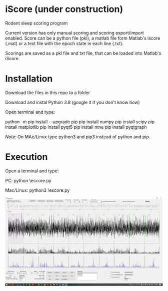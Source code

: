 # iScore (under construction)
Rodent sleep scoring program

Current version has only manual scoring and scoring export/import enabled.
Score can be a python file (pkl), a matlab file form Matlab's iscore (.mat) or a text file with the epoch state in each line (.txt).

Scorings are saved as a pkl file and txt file, that can be loaded into Matlab's iScore.

# Installation
Download the files in this repo to a folder

Download and instal Python 3.8 (google it if you don't know how)

Open terminal and type:

python -m pip install --upgrade pip
pip install numpy
pip install scipy
pip install matplotlib
pip install pyqt5
pip install mne
pip install pyqtgraph

*Note:* On MAc/Linux type python3 and pip3 instead of python and pip.

# Execution

Open a terminal and type:

PC: python <repo path>\escore.py
  
Mac/Linux: python3 <repo path>/escore.py

![GUI](screenshotjpg.jpg)
